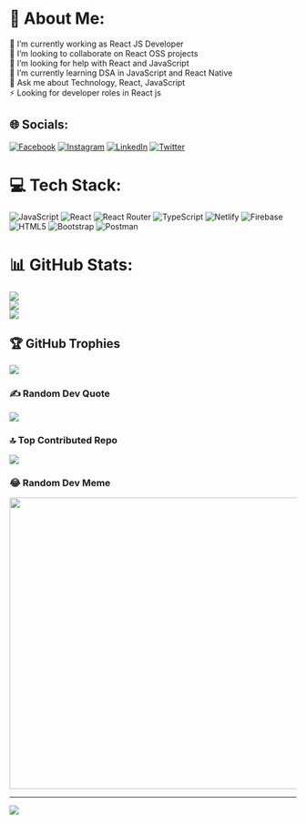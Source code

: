 # 💫 About Me:
🔭 I’m currently working as React JS Developer<br>👯 I’m looking to collaborate on React OSS projects<br>🤝 I’m looking for help with React and JavaScript<br>🌱 I’m currently learning DSA in JavaScript and React Native <br>💬 Ask me about Technology, React, JavaScript <br>⚡ Looking for developer roles in React js  <br>


## 🌐 Socials:
[![Facebook](https://img.shields.io/badge/Facebook-%231877F2.svg?logo=Facebook&logoColor=white)](https://facebook.com/kirankumar.rega) [![Instagram](https://img.shields.io/badge/Instagram-%23E4405F.svg?logo=Instagram&logoColor=white)](https://instagram.com/urstruelykiranr) [![LinkedIn](https://img.shields.io/badge/LinkedIn-%230077B5.svg?logo=linkedin&logoColor=white)](https://linkedin.com/in/kiranrega) [![Twitter](https://img.shields.io/badge/Twitter-%231DA1F2.svg?logo=Twitter&logoColor=white)](https://twitter.com/kiranrega) 

# 💻 Tech Stack:
![JavaScript](https://img.shields.io/badge/javascript-%23323330.svg?style=for-the-badge&logo=javascript&logoColor=%23F7DF1E) ![React](https://img.shields.io/badge/react-%2320232a.svg?style=for-the-badge&logo=react&logoColor=%2361DAFB) ![React Router](https://img.shields.io/badge/React_Router-CA4245?style=for-the-badge&logo=react-router&logoColor=white) ![TypeScript](https://img.shields.io/badge/typescript-%23007ACC.svg?style=for-the-badge&logo=typescript&logoColor=white) ![Netlify](https://img.shields.io/badge/netlify-%23000000.svg?style=for-the-badge&logo=netlify&logoColor=#00C7B7) ![Firebase](https://img.shields.io/badge/firebase-%23039BE5.svg?style=for-the-badge&logo=firebase) ![HTML5](https://img.shields.io/badge/html5-%23E34F26.svg?style=for-the-badge&logo=html5&logoColor=white) ![Bootstrap](https://img.shields.io/badge/bootstrap-%23563D7C.svg?style=for-the-badge&logo=bootstrap&logoColor=white) ![Postman](https://img.shields.io/badge/Postman-FF6C37?style=for-the-badge&logo=postman&logoColor=white)
# 📊 GitHub Stats:
![](https://github-readme-stats.vercel.app/api?username=kiranrega&theme=dark&hide_border=true&include_all_commits=true&count_private=false)<br/>
![](https://github-readme-streak-stats.herokuapp.com/?user=kiranrega&theme=dark&hide_border=true)<br/>
![](https://github-readme-stats.vercel.app/api/top-langs/?username=kiranrega&theme=dark&hide_border=true&include_all_commits=true&count_private=false&layout=compact)

## 🏆 GitHub Trophies
![](https://github-profile-trophy.vercel.app/?username=kiranrega&theme=radical&no-frame=false&no-bg=true&margin-w=4)

### ✍️ Random Dev Quote
![](https://quotes-github-readme.vercel.app/api?type=horizontal&theme=radical)

### 🔝 Top Contributed Repo
![](https://github-contributor-stats.vercel.app/api?username=kiranrega&limit=5&theme=dark&combine_all_yearly_contributions=true)

### 😂 Random Dev Meme
<img src="https://rm.up.railway.app/" width="512px"/>

---
[![](https://visitcount.itsvg.in/api?id=kiranrega&icon=0&color=0)](https://visitcount.itsvg.in)

<!-- Proudly created with GPRM ( https://gprm.itsvg.in ) -->
